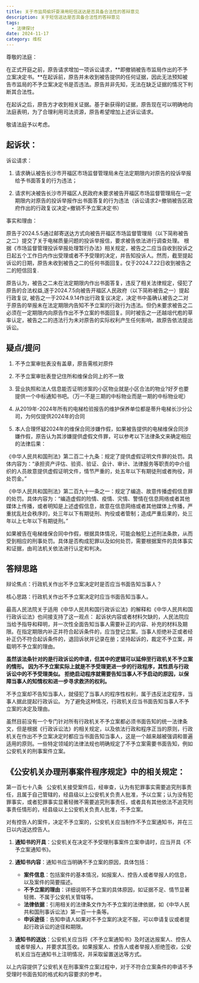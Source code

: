 ```yaml
---
title: 关于市监局偷奸耍滑用短信送达是否具备合法性的答辩意见
description: 关于短信送达是否具备合法性的答辩意见
tags:
  - 法律探讨
date: 2024-11-17
category: 维权
---
```

尊敬的法庭：

在正式开庭之前，原告请求增加一项诉讼请求，**即撤销被告市监局作出的不予立案决定书。**在起诉前，原告并未收到被告提供的任何证据，因此无法预知被告市监局的不予立案决定书是否违法。原告并非先知，无法在缺乏证据的情况下判断其合法性。

在起诉之后，原告方才收到相关证据。基于新获得的证据，原告现在可以明确地向法庭表明，为了合理利用司法资源，原告希望增加上述诉讼请求。

敬请法庭予以考虑。

## 起诉状：

诉讼请求：

1.	请求确认被告长沙市开福区市场监督管理局未在法定期限内对原告的投诉举报给予书面答复的行为违法；

2.	请求判决被告长沙市开福区人民政府未要求被告开福区市场监督管理局在一定期限内对原告的投诉举报作出书面答复的行为违法（诉讼请求2=撤销被告区政府作出的行政复议决定=撤销不予立案决定书）

事实和理由：

原告于2024.5.5通过邮寄送达方式向被告开福区市场监督管理局（以下简称被告之二）提交了关于电梯质量问题的投诉举报信，要求被告依法进行调查处理。
根据《市场监督管理投诉举报处理暂行办法》相关规定，被告之二应当自收到投诉之日起五个工作日内作出受理或者不予受理的决定，并告知投诉人。然而，截至提起诉讼的日期，原告未收到被告之二的任何书面回复。仅于2024.7.22日收到被告之二的短信回复.

原告认为，被告之二未在法定期限内作出书面答复，违反了相关法律规定，侵犯了原告的合法权益,遂于2024.7.5向被告开福区人民政府（以下简称被告之一）提起行政复议, 被告之一于2024.9.14作出行政复议决定，决定书中虽确认被告之二对于原告的举报未在法定期限内告知不予立案的行政行为违法。但仍未要求被告之二必须在一定期限内向原告作出不予立案的书面回复。同时被告之一还越俎代庖的草率认定，被告之二的违法行为未对原告的实际权利产生任何影响，故原告依法提出诉讼。


## 疑点/提问
1. 不予立案审批表没有盖章，原告需核对原件

2. 不予立案审批表登记住所和维保合同上的不一致

3. 营业执照和法人信息能否证明涉案的小区物业就是小区合法的物业?好歹也要提供一个中标通知书吧。（万一不是三期的中标物业而是一期的中标物业呢）

4. 从2019年-2024年所有的电梯检验报告的维护保养单位都是蒂升电梯长沙分公司，为何仅提供2024年的合同

5. 本人合理怀疑2024年的维保合同涉嫌作假，如果被告提供的电梯维保合同涉嫌作假，原告认为其涉嫌提供虚假文件罪，可以参考以下法律条文来确定相应的法律后果：

《中华人民共和国刑法》第二百二十九条：规定了提供虚假证明文件罪的处罚。具体内容为：“承担资产评估、验资、验证、会计、审计、法律服务等职责的中介组织的人员故意提供虚假证明文件，情节严重的，处五年以下有期徒刑或者拘役，并处罚金。”

《中华人民共和国刑法》第二百九十一条之一：规定了编造、故意传播虚假信息罪的处罚。具体内容为：“编造虚假的险情、疫情、灾情、警情在信息网络或者其他媒体上传播，或者明知是上述虚假信息，故意在信息网络或者其他媒体上传播，严重扰乱社会秩序的，处三年以下有期徒刑、拘役或者管制；造成严重后果的，处三年以上七年以下有期徒刑。”

如果被告在电梯维保合同中作假，根据具体情况，可能会触犯上述刑法条款，从而受到相应的刑事处罚。具体是否构成犯罪以及如何处罚，需要根据案件的具体事实和证据，由司法机关依法进行认定和判决。





## 答辩思路


辩论焦点：行政机关作出不予立案决定时是否应当书面告知当事人？

核心思路：行政机关作出不予立案决定时应当书面告知当事人。


最高人民法院关于适用《中华人民共和国行政诉讼法》的解释和《中华人民共和国行政诉讼法》也间接支持了这一观点：
起诉状内容或者材料欠缺的，人民法院应当给予指导和释明，并一次性全面告知当事人需要补正的内容、补充的材料及期限。在指定期限内补正并符合起诉条件的，应当登记立案。当事人拒绝补正或者经补正仍不符合起诉条件的，退回诉状并记录在册；坚持起诉的，裁定不予立案，并载明不予立案的理由。

**虽然该法条针对的是行政诉讼的申请，但其中的逻辑可以延伸至行政机关不予立案的情形。 因为不予立案实际上就是不予受理更进一步的行政程序，其性质与行政诉讼中的不予受理类似。 拒绝启动程序就需要告知当事人不予启动的原因，以保障当事人的知情权和进一步寻求救济的权利。**

不予立案却不告知当事人，就侵犯了当事人的程序性权利，属于违反法定程序，当事人据此提起行政诉讼。 为了避免这种情况，行政机关应当书面告知当事人不予立案的决定及理由。

虽然目前没有一个专门针对所有行政机关不予立案都必须书面告知的统一法律条文，但是根据《行政诉讼法》的相关规定，以及依法行政和程序正当的原则，行政机关在作出不予立案决定时都应当书面告知当事人，这是一个越来越被强调和普遍适用的原则。一些特定领域的法律法规也明确规定了不予立案需要书面告知，例如公安机关的刑事案件立案。


## 《公安机关办理刑事案件程序规定》中的相关规定：
第一百七十八条  公安机关接受案件后，经审查，认为有犯罪事实需要追究刑事责任，且属于自己管辖的，经县级以上公安机关负责人批准，予以立案；认为没有犯罪事实，或者犯罪事实显著轻微不需要追究刑事责任，或者具有其他依法不追究刑事责任情形的，经县级以上公安机关负责人批准，不予立案。

对有控告人的案件，决定不予立案的，公安机关应当制作不予立案通知书，并在三日以内送达控告人。

1. **通知书的开具**：公安机关在决定不予受理刑事案件立案申请时，应当开具《不予立案通知书》。

2. **通知书内容**：通知书应当明确不予立案的原因，具体包括：
   - **案件信息**：包括案件的基本情况，如报案人、控告人或者举报人的信息，以及案件的简要描述。
   - **不予立案的理由**：详细说明不予立案的具体原因，如证据不足、情节显著轻微、不属于公安机关管辖等。
   - **法律依据**：引用相关的法律条文作为不予立案的法律依据，如《中华人民共和国刑事诉讼法》第一百一十条等。
   - **申诉途径**：告知申请人如果对不予立案的决定不服，可以申请复议或者提起行政诉讼的途径和期限。

3. **通知书的送达**：公安机关应当将《不予立案通知书》及时送达报案人、控告人或者举报人，并要求其签收。如果报案人、控告人或者举报人拒绝签收，公安机关应当在通知书上注明情况，并采取留置送达等方式。

以上内容提供了公安机关在刑事案件立案过程中，对于不符合立案条件的申请不予受理时书面告知的格式和内容要求的参考。





